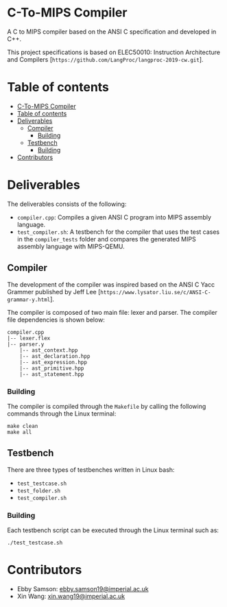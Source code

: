 # C-To-MIPS Compiler

A C to MIPS compiler based on the ANSI C specification and developed in C++. 

This project specifications is based on ELEC50010: Instruction Architecture and Compilers [`https://github.com/LangProc/langproc-2019-cw.git`].

# Table of contents
- [C-To-MIPS Compiler](#c-to-mips-compiler)
- [Table of contents](#table-of-contents)
- [Deliverables](#deliverables)
  - [Compiler](#compiler)
    - [Building](#building)
  - [Testbench](#testbench)
    - [Building](#building-1)
- [Contributors](#contributors)

# Deliverables

The deliverables consists of the following:
- `compiler.cpp`: Compiles a given ANSI C program into MIPS assembly language.
- `test_compiler.sh`: A testbench for the compiler that uses the test cases in the `compiler_tests` folder and compares the generated MIPS assembly language with MIPS-QEMU. 

## Compiler

The development of the compiler was inspired based on the ANSI C Yacc Grammer published by Jeff Lee [`https://www.lysator.liu.se/c/ANSI-C-grammar-y.html`].  

The compiler is composed of two main file: lexer and parser. The compiler file dependencies is shown below:
```
compiler.cpp
|-- lexer.flex
|-- parser.y
    |-- ast_context.hpp
    |-- ast_declaration.hpp
    |-- ast_expression.hpp
    |-- ast_primitive.hpp
    |-- ast_statement.hpp
```
### Building
The compiler is compiled through the `Makefile` by calling the following commands through the Linux terminal:
```
make clean 
make all
```

## Testbench
There are three types of testbenches written in Linux bash:
- `test_testcase.sh`
- `test_folder.sh`
- `test_compiler.sh`

### Building
Each testbench script can be executed through the Linux terminal such as:
```
./test_testcase.sh
```



# Contributors

- Ebby Samson: ebby.samson19@imperial.ac.uk
- Xin Wang: xin.wang19@imperial.ac.uk

